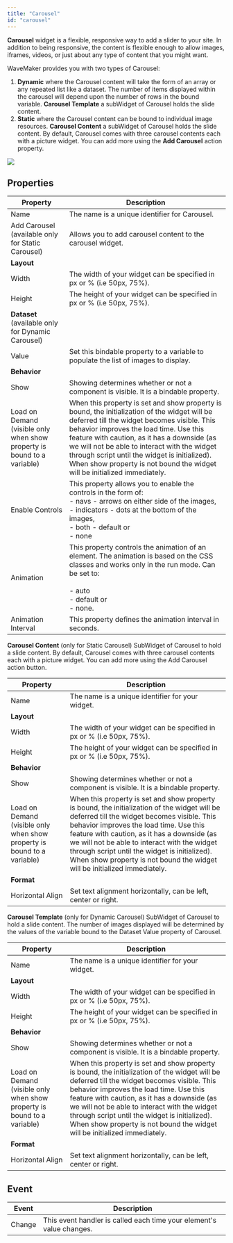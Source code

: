 ```yaml
---
title: "Carousel"
id: "carousel"
---
```


**Carousel** widget is a flexible, responsive way to add a slider to your site. In addition to being responsive, the content is flexible enough to allow images, iframes, videos, or just about any type of content that you might want.

WaveMaker provides you with two types of Carousel:

1. **Dynamic** where the Carousel content will take the form of an array or any repeated list like a dataset. The number of items displayed within the carousel will depend upon the number of rows in the bound variable. **Carousel Template** a subWidget of Carousel holds the slide content.
2. **Static** where the Carousel content can be bound to individual image resources. **Carousel Content** a subWidget of Carousel holds the slide content. By default, Carousel comes with three carousel contents each with a picture widget. You can add more using the **Add Carousel** action property.

[![](/learn/assets/carousel_types.png)](/learn/assets/carousel_types.png)

## Properties

| **Property** | **Description** |
| --- | --- |
| Name | The name is a unique identifier for Carousel. |
| Add Carousel (available only for Static Carousel) | Allows you to add carousel content to the carousel widget. |
| **Layout** |
| Width | The width of your widget can be specified in px or % (i.e 50px, 75%). |
| Height | The height of your widget can be specified in px or % (i.e 50px, 75%). |
| **Dataset** (available only for Dynamic Carousel) |
| Value | Set this bindable property to a variable to populate the list of images to display. |
| **Behavior** |
| Show | Showing determines whether or not a component is visible. It is a bindable property. |
| Load on Demand (visible only when show property is bound to a variable) | When this property is set and show property is bound, the initialization of the widget will be deferred till the widget becomes visible. This behavior improves the load time. Use this feature with caution, as it has a downside (as we will not be able to interact with the widget through script until the widget is initialized). When show property is not bound the widget will be initialized immediately. |
| Enable Controls | This property allows you to enable the controls in the form of: <br> - navs - arrows on either side of the images, <br> - indicators - dots at the bottom of the images, <br> - both - default or <br> - none |
| Animation | This property controls the animation of an element. The animation is based on the CSS classes and works only in the run mode. Can be set to: <br> <br> - auto <br> - default or <br> - none. <br>  |
| Animation Interval | This property defines the animation interval in seconds. |

**Carousel Content** (only for Static Carousel) SubWidget of Carousel to hold a slide content. By default, Carousel comes with three carousel contents each with a picture widget. You can add more using the Add Carousel action button.

| Property | Description |
| --- | --- |
| Name | The name is a unique identifier for your widget. |
| **Layout** |
| Width | The width of your widget can be specified in px or % (i.e 50px, 75%). |
| Height | The height of your widget can be specified in px or % (i.e 50px, 75%). |
| **Behavior** |
| Show | Showing determines whether or not a component is visible. It is a bindable property. |
| Load on Demand (visible only when show property is bound to a variable) | When this property is set and show property is bound, the initialization of the widget will be deferred till the widget becomes visible. This behavior improves the load time. Use this feature with caution, as it has a downside (as we will not be able to interact with the widget through script until the widget is initialized). When show property is not bound the widget will be initialized immediately. |
| **Format** |
| Horizontal Align | Set text alignment horizontally, can be left, center or right. |

**Carousel Template** (only for Dynamic Carousel) SubWidget of Carousel to hold a slide content. The number of images displayed will be determined by the values of the variable bound to the Dataset Value property of Carousel.

| Property | Description |
| --- | --- |
| Name | The name is a unique identifier for your widget. |
| **Layout** |
| Width | The width of your widget can be specified in px or % (i.e 50px, 75%). |
| Height | The height of your widget can be specified in px or % (i.e 50px, 75%). |
| **Behavior** |
| Show | Showing determines whether or not a component is visible. It is a bindable property. |
| Load on Demand (visible only when show property is bound to a variable) | When this property is set and show property is bound, the initialization of the widget will be deferred till the widget becomes visible. This behavior improves the load time. Use this feature with caution, as it has a downside (as we will not be able to interact with the widget through script until the widget is initialized). When show property is not bound the widget will be initialized immediately. |
| **Format** |
| Horizontal Align | Set text alignment horizontally, can be left, center or right. |

## Event

| **Event** | **Description** |
| --- | --- |
| Change | This event handler is called each time your element's value changes. |

